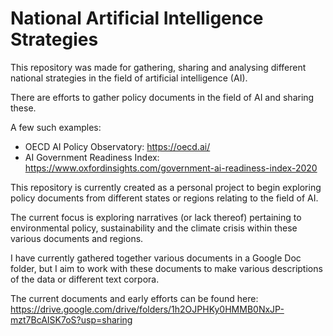# National Artificial Intelligence Strategies

This repository was made for gathering, sharing and analysing different national strategies in the field of artificial intelligence (AI).

There are efforts to gather policy documents in the field of AI and sharing these.

A few such examples:
- OECD AI Policy Observatory: https://oecd.ai/
- AI Government Readiness Index: https://www.oxfordinsights.com/government-ai-readiness-index-2020

This repository is currently created as a personal project to begin exploring policy documents from different states or regions relating to the field of AI. 

The current focus is exploring narratives (or lack thereof) pertaining to environmental policy, sustainability and the climate crisis within these various documents and regions.

I have currently gathered together various documents in a Google Doc folder, but I aim to work with these documents to make various descriptions of the data or different text corpora.

The current documents and early efforts can be found here:
https://drive.google.com/drive/folders/1h2OJPHKy0HMMB0NxJP-mzt7BcAISK7oS?usp=sharing

